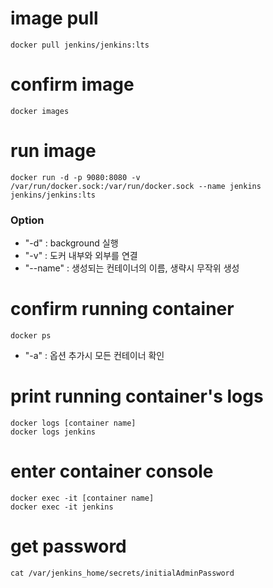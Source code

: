 # image pull
```
docker pull jenkins/jenkins:lts
```
# confirm image
```
docker images
```
# run image
```
docker run -d -p 9080:8080 -v /var/run/docker.sock:/var/run/docker.sock --name jenkins jenkins/jenkins:lts
```
### Option
- "-d" : background 실행
- "-v" : 도커 내부와 외부를 연결
- "--name" : 생성되는 컨테이너의 이름, 생략시 무작위 생성

# confirm running container
```
docker ps
```
- "-a" : 옵션 추가시 모든 컨테이너 확인

# print running container's logs
```
docker logs [container name]
docker logs jenkins
```
# enter container console
```
docker exec -it [container name]
docker exec -it jenkins
```
# get password
```
cat /var/jenkins_home/secrets/initialAdminPassword
```

